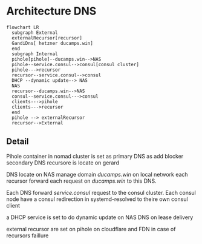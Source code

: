 # Architecture DNS

```mermaid
flowchart LR
  subgraph External
  externalRecursor[recursor]
  GandiDns[ hetzner ducamps.win]
  end
  subgraph Internal
  pihole[pihole]--ducamps.win-->NAS
  pihole--service.consul-->consul[consul cluster]
  pihole--->recursor
  recursor--service.consul-->consul
  DHCP --dynamic update--> NAS
  NAS
  recursor--ducamps.win-->NAS
  consul--service.consul--->consul
  clients--->pihole
  clients--->recursor
  end
  pihole --> externalRecursor
  recursor-->External
```

## Detail

Pihole container in nomad cluster is set as primary DNS as add blocker secondary DNS recursore is locate on gerard

DNS locate on NAS manage domain *ducamps.win* on local network each recursor forward each request on *ducamps.win* to this DNS.

Each DNS forward *service.consul* request to the consul cluster.
Each consul node have a consul redirection in systemd-resolved to theire own consul client

a DHCP service is set to do dynamic update on NAS DNS on lease delivery

external recursor are set on pihole on cloudflare and FDN in case of recursors faillure
